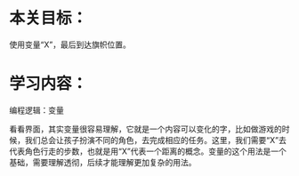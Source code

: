 # 本关目标： 

使用变量“X”，最后到达旗帜位置。  


# 学习内容： 

编程逻辑：变量

看看界面，其实变量很容易理解，它就是一个内容可以变化的字，比如做游戏的时候，我们总会让孩子扮演不同的角色，去完成相应的任务。这里，我们需要“X”去代表角色行走的步数，也就是用“X”代表一个距离的概念。变量的这个用法是一个基础，需要理解透彻，后续才能理解更加复杂的用法。 

